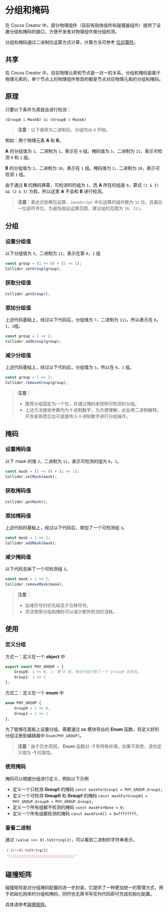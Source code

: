 # 分组和掩码

在 Cocos Creator 中，部分物理组件（目前有刚体组件和碰撞器组件）提供了设置分组和掩码的接口，方便开发者对物理组件做分组检测。

分组和掩码通过二进制位运算方式计算，计算方法可参考 [位运算符](https://www.w3school.com.cn/js/js_bitwise.asp)。

## 共享

在 Cocos Creator 中，目前物理元素和节点是一对一的关系，分组和掩码是属于物理元素的，单个节点上的物理组件修改的都是节点对应物理元素的分组和掩码。

## 原理

只要以下条件为真就会进行检测：

```ts
(GroupA & MaskB) && (GroupB & MaskA)
```

> **注意**：以下值转为二进制后，分组均从 `0` 开始。

例如：两个物理元素 **A** 和 **B**。

**A** 的分组值为 `1`，二进制为 `1`，表示在 `0` 组。掩码值为 `3`，二进制为 `11`，表示可检测 `0` 和 `1` 组。

**B** 的分组值为 `2`，二进制为 `10`，表示在 `1` 组。掩码值为 `2`，二进制为 `10`，表示可检测 `1` 组。

由于通过 **B** 的掩码换算，可检测的的组为 `1`，而 **A** 所在的组是 `0`，算式 `(1 & 2) && (2 & 3)` 为假，所以这里 **A** 不会和 **B** 进行检测。

> **注意**：表达式依赖位运算，`JavaScript` 中位运算的操作数为 `32` 位，且最后一位是符号位，为避免超出运算范围，建议组的范围为 `[0, 31)`。

## 分组

### 设置分组值
  
  以下分组值为 `3`，二进制为 `11`，表示在第 `0`，`1` 组

  ```ts
  const group = (1 << 0) + (1 << 1);
  Collider.setGroup(group);
  ```

### 获取分组值

  ```ts
  Collider.getGroup();
  ```

### 添加分组值
  
  上述代码基础上，经过以下代码后，分组值为 `7`，二进制为 `111`，所以表示在 `0`，`1`，`2`组。

  ```ts
  const group = 1 << 2;
  Collider.addGroup(group);
  ```

### 减少分组值
  
  上述代码基础上，经过以下代码后，分组值为 `3`，所以在 `0`，`1` 组。

  ```ts
  const group = 1 << 2;
  Collider.removeGroup(group);
  ```

> **注意**：
> - 推荐分组固定为一个位，并通过掩码来控制可检测的分组。
> - 上述方法接收参数均为十进制数字，为方便理解，此处用二进制解释，开发者熟悉后也可直接传入十进制数字进行分组操作。

## 掩码

### 设置掩码值
  
  以下 mask 的值 `3`，二进制为 `11`，表示可检测的组为 `0`，`1`。

  ```ts
  const mask = (1 << 0) + (1 << 1);
  Collider.setMask(mask);
  ```

### 获取掩码值

  ```ts
  Collider.getMask();
  ```

### 添加掩码值
  
  上述代码的基础上，经过以下代码后，增加了一个可检测组 `3`。

  ```ts
  const mask = 1 << 2;
  Collider.addMask(mask);
  ```

### 减少掩码值
  
  以下代码去掉了一个可检测组 `3`。

  ```ts
  const mask = 1 << 2;
  Collider.removeMask(mask);
  ```

> **注意**：
> - 加减符号的优先级高于位移符号。
> - 灵活使用分组和掩码可以减少额外检测的消耗。

## 使用

### 定义分组

方式一：定义在一个 **object** 中

```ts
export const PHY_GROUP = {
    Group0: 1 << 0, // 第 0 组，相当于给它取了一个 Group0 的别名。
    Group1: 1 << 1
};
```

方式二：定义在一个 **enum** 中

```ts
enum PHY_GROUP {
    Group0 = 1 << 0,
    Group1 = 1 << 1
};
```

为了能够在面板上设置分组，需要通过 **cc** 模块导出的 **Enum** 函数，将定义好的分组注册到编辑器中 `Enum(PHY_GROUP)`。

> **注意**：由于历史原因， **Enum** 函数对 **-1** 有特殊处理，如果不熟悉，请勿定义值为 **-1** 的属性。

### 使用掩码

掩码可以根据分组进行定义，例如以下示例

- 定义一个只检测 **Group1** 的掩码 `const maskForGroup1 = PHY_GROUP.Group1;`
- 定义一个可检测 **Group0** 和 **Group1** 的掩码 `const maskForGroup01 = PHY_GROUP.Group0 + PHY_GROUP.Group1;`
- 定义一个所有组都不检测的掩码 `const maskForNone = 0;`
- 定义一个所有组都检测的掩码 `const maskForAll = 0xffffffff;`

### 查看二进制

通过 `(value >>> 0).toString(2)`，可以看到二进制的字符串表示。

![查看二进制](img/mask-all.jpg)


## 碰撞矩阵

碰撞矩阵是对分组掩码配置的进一步封装，它提供了一种更加统一的管理方式，用于初始化刚体的分组和掩码，同时也无需书写任何代码即可完成初始化配置。

具体请参考[碰撞矩阵](physics-configs.md#碰撞矩阵)。
